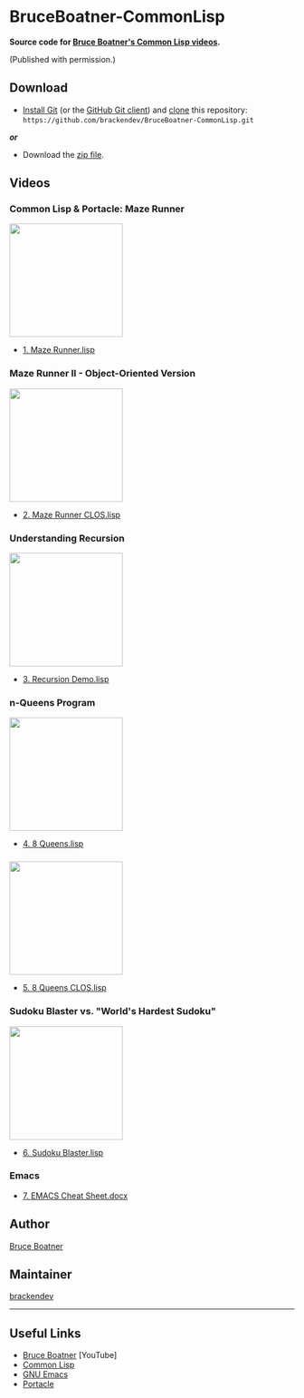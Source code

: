BruceBoatner-CommonLisp
=======================

**Source code for [Bruce Boatner's Common Lisp videos](https://www.youtube.com/channel/UCkXniKqRStBfeE1rd-SM5Kw).**

(Published with permission.)

## Download

* [Install Git](https://git-scm.com/book/en/v2/Getting-Started-Installing-Git) (or the [GitHub Git client](https://desktop.github.com)) and [clone](https://git-scm.com/docs/git-clone) this repository: `https://github.com/brackendev/BruceBoatner-CommonLisp.git`

***or***

* Download the [zip file](https://github.com/brackendev/BruceBoatner-CommonLisp/archive/master.zip).

## Videos

### Common Lisp & Portacle: Maze Runner

<a href="http://www.youtube.com/watch?v=OoUTldpBAIc"><img src="http://img.youtube.com/vi/OoUTldpBAIc/0.jpg" width="200"/></a>

* [1. Maze Runner.lisp](https://github.com/brackendev/BruceBoatner-CommonLisp/blob/master/src/1.%20Maze%20Runner.lisp)

### Maze Runner II - Object-Oriented Version

<a href="https://www.youtube.com/watch?v=s_ceOSjRRGo"><img src="http://img.youtube.com/vi/s_ceOSjRRGo/0.jpg" width="200"></a>

* [2. Maze Runner CLOS.lisp](https://github.com/brackendev/BruceBoatner-CommonLisp/blob/master/src/2.%20Maze%20Runner%20CLOS.lisp)

### Understanding Recursion

<a href="https://www.youtube.com/watch?v=YVwjlFzraWw"><img src="http://img.youtube.com/vi/YVwjlFzraWw/0.jpg" width="200"></a>

* [3. Recursion Demo.lisp](https://github.com/brackendev/BruceBoatner-CommonLisp/blob/master/src/3.%20Recursion%20Demo.lisp)

### n-Queens Program

<a href="https://www.youtube.com/watch?v=0zeJNuT6Sn8"><img src="http://img.youtube.com/vi/0zeJNuT6Sn8/0.jpg" width="200"></a>

* [4. 8 Queens.lisp](https://github.com/brackendev/BruceBoatner-CommonLisp/blob/master/src/4.%208%20Queens.lisp)

###

<a href="https://www.youtube.com/watch?v=Vr6SvKpYdxs"><img src="http://img.youtube.com/vi/Vr6SvKpYdxs/0.jpg" width="200"></a>

* [5. 8 Queens CLOS.lisp](https://github.com/brackendev/BruceBoatner-CommonLisp/blob/master/src/5.%208%20Queens%20CLOS.lisp)

### Sudoku Blaster vs. "World's Hardest Sudoku"

<a href="https://www.youtube.com/watch?v=xVWXb_56lOA"><img src="http://img.youtube.com/vi/xVWXb_56lOA/0.jpg" width="200"></a>

* [6. Sudoku Blaster.lisp](https://github.com/brackendev/BruceBoatner-CommonLisp/blob/master/src/6.%20Sudoku%20Blaster.lisp)

### Emacs

* [7. EMACS Cheat Sheet.docx](https://github.com/brackendev/BruceBoatner-CommonLisp/blob/master/src/7.%20EMACS%20Cheat%20Sheet.docx)

## Author

[Bruce Boatner](https://www.youtube.com/channel/UCkXniKqRStBfeE1rd-SM5Kw)

## Maintainer

[brackendev](https://www.github.com/brackendev)

- - -

## Useful Links

* [Bruce Boatner](https://www.youtube.com/channel/UCkXniKqRStBfeE1rd-SM5Kw) [YouTube]
* [Common Lisp](https://lisp-lang.org)
* [GNU Emacs](https://www.gnu.org/software/emacs/emacs.html)
* [Portacle](https://portacle.github.io)

